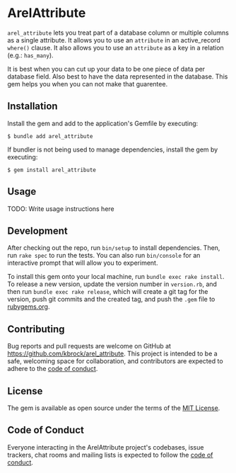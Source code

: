 # ArelAttribute

`arel_attribute` lets you treat part of a database column or multiple columns as a single attribute. It allows you to use an `attribute` in an active_record `where()` clause. It also
allows you to use an `attribute` as a key in a relation (e.g.: `has_many`).

It is best when you can cut up your data to be one piece of data per database field. Also best to have the data represented in the database. This gem helps you when you can not make that guarentee.


## Installation

Install the gem and add to the application's Gemfile by executing:

    $ bundle add arel_attribute

If bundler is not being used to manage dependencies, install the gem by executing:

    $ gem install arel_attribute

## Usage

TODO: Write usage instructions here

## Development

After checking out the repo, run `bin/setup` to install dependencies. Then, run `rake spec` to run the tests. You can also run `bin/console` for an interactive prompt that will allow you to experiment.

To install this gem onto your local machine, run `bundle exec rake install`. To release a new version, update the version number in `version.rb`, and then run `bundle exec rake release`, which will create a git tag for the version, push git commits and the created tag, and push the `.gem` file to [rubygems.org](https://rubygems.org).

## Contributing

Bug reports and pull requests are welcome on GitHub at https://github.com/kbrock/arel_attribute. This project is intended to be a safe, welcoming space for collaboration, and contributors are expected to adhere to the [code of conduct](https://github.com/kbrock/arel_attribute/blob/master/CODE_OF_CONDUCT.md).

## License

The gem is available as open source under the terms of the [MIT License](https://opensource.org/licenses/MIT).

## Code of Conduct

Everyone interacting in the ArelAttribute project's codebases, issue trackers, chat rooms and mailing lists is expected to follow the [code of conduct](https://github.com/kbrock/arel_attribute/blob/master/CODE_OF_CONDUCT.md).
